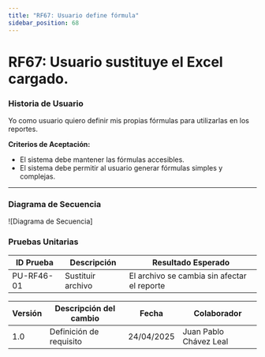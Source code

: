```yaml
---
title: "RF67: Usuario define fórmula"  
sidebar_position: 68
---
```


# RF67: Usuario sustituye el Excel cargado.

### Historia de Usuario

Yo como usuario quiero definir mis propias fórmulas para utilizarlas en los reportes.

  **Criterios de Aceptación:**
  - El sistema debe mantener las fórmulas accesibles.
  - El sistema debe permitir al usuario generar fórmulas simples y complejas.

---

### Diagrama de Secuencia

![Diagrama de Secuencia] 

### Pruebas Unitarias 
| ID Prueba | Descripción | Resultado Esperado |
|-----------|-------------|--------------------|
|PU-RF46-01|Sustituir archivo|El archivo se cambia sin afectar el reporte|


| Versión | Descripción del cambio                | Fecha    | Colaborador                |
| ------- | ------------------------------------- | -------- | -------------------------- |
| 1.0     | Definición de requisito               |  24/04/2025 | Juan Pablo Chávez Leal  |